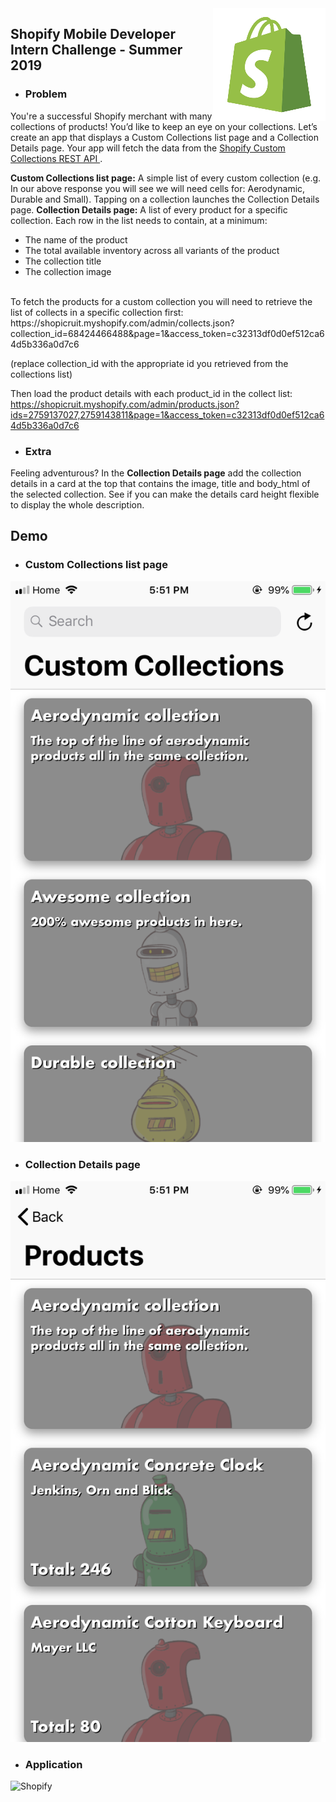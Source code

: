 <img src="/shopify-summer-2019/Assets.xcassets/AppIcon.appiconset/180.png" align="right"/>

## Shopify Mobile Developer Intern Challenge - Summer 2019

- ### Problem

You're a successful Shopify merchant with many collections of products! You’d like to keep an eye on your collections. Let’s create an app that displays a Custom Collections list page and a Collection Details page. Your app will fetch the data from the 
<a href="https://shopicruit.myshopify.com/admin/custom_collections.json?page=1&access_token=c32313df0d0ef512ca64d5b336a0d7c6">
Shopify Custom Collections REST API
</a>.

<b>Custom Collections list page:</b> A simple list of every custom collection (e.g. In our above
response you will see we will need cells for: Aerodynamic, Durable and Small). Tapping on a
collection launches the Collection Details page.
<b>Collection Details page:</b> A list of every product for a specific collection. Each row in the list
needs to contain, at a minimum:
- The name of the product
- The total available inventory across all variants of the product
- The collection title
- The collection image

<br>
To fetch the products for a custom collection you will need to retrieve the list of collects in a specific collection first: https://shopicruit.myshopify.com/admin/collects.json?collection_id=68424466488&page=1&access_token=c32313df0d0ef512ca64d5b336a0d7c6

(replace collection_id with the appropriate id you retrieved from the collections list)

Then load the product details with each product_id in the collect list: https://shopicruit.myshopify.com/admin/products.json?ids=2759137027,2759143811&page=1&access_token=c32313df0d0ef512ca64d5b336a0d7c6

- ### Extra

Feeling adventurous? In the <b>Collection Details page</b> add the collection details in a card at the top that contains the image, title and body_html of the selected collection. See if you can make the details card height flexible to display the whole description.

## Demo

- ### Custom Collections list page
 
![Shopify](demos/screenshot_1.PNG)

- ### Collection Details page

![Shopify](demos/screenshot_2.PNG)

- ### Application

![Shopify](demos/demo.gif)
